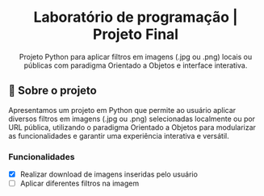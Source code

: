 <h1 align='center'>
    Laboratório de programação | Projeto Final
</h1>

<p align="center">Projeto Python para aplicar filtros em imagens (.jpg ou .png) locais ou públicas com paradigma Orientado a Objetos e interface interativa.</p>

## 📃 Sobre o projeto

Apresentamos um projeto em Python que permite ao usuário aplicar diversos filtros em imagens (.jpg ou .png) selecionadas localmente ou por URL pública, utilizando o paradigma Orientado a Objetos para modularizar as funcionalidades e garantir uma experiência interativa e versátil.

### Funcionalidades

- [x] Realizar download de imagens inseridas pelo usuário
- [ ] Aplicar diferentes filtros na imagem
